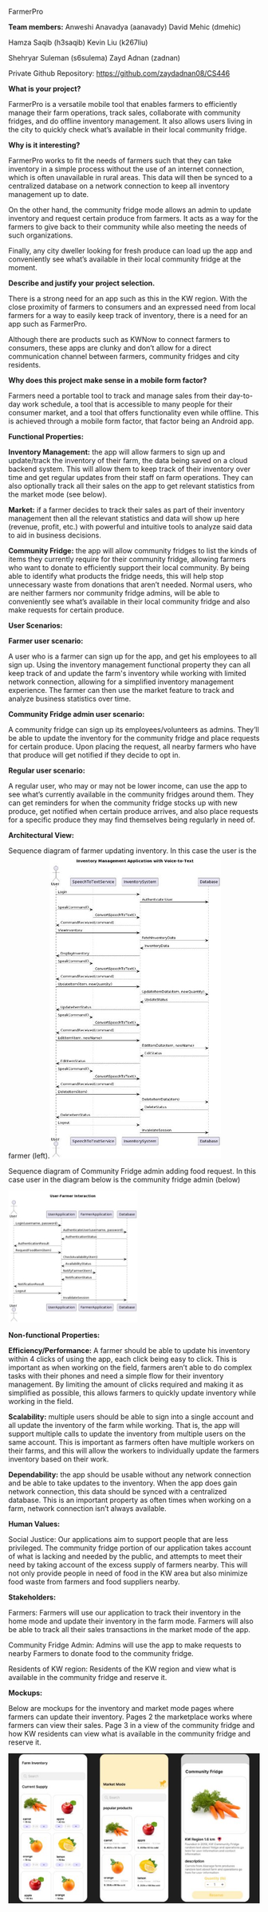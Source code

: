 ﻿FarmerPro

**Team members:**          Anweshi Anavadya (aanavady) David Mehic (dmehic)

Hamza Saqib (h3saqib) Kevin Liu (k267liu)

Shehryar Suleman (s6sulema) Zayd Adnan (zadnan)

Private Github Repository: <https://github.com/zaydadnan08/CS446>

**What is your project?**

FarmerPro is a versatile mobile tool that enables farmers to efficiently manage their farm operations, track sales, collaborate with community fridges, and do offline inventory management. It also allows users living in the city to quickly check what’s available in their local community fridge.

**Why is it interesting?**

FarmerPro works to fit the needs of farmers such that they can take inventory in a simple process without the use of an internet connection, which is often unavailable in rural areas. This data will then be synced to a centralized database on a network connection to keep all inventory management up to date.

On the other hand, the community fridge mode allows an admin to update inventory and request certain produce from farmers. It acts as a way for the farmers to give back to their community while also meeting the needs of such organizations.

Finally, any city dweller looking for fresh produce can load up the app and conveniently see what’s available in their local community fridge at the moment.

**Describe and justify your project selection.**

There is a strong need for an app such as this in the KW region. With the close proximity of farmers to consumers and an expressed need from local farmers for a way to easily keep track of inventory, there is a need for an app such as FarmerPro.

Although there are products such as KWNow to connect farmers to consumers, these apps are clunky and don’t allow for a direct communication channel between farmers, community fridges and city residents.

**Why does this project make sense in a mobile form factor?**

Farmers need a portable tool to track and manage sales from their day-to-day work schedule, a tool that is accessible to many people for their consumer market, and a tool that offers functionality even while offline. This is achieved through a mobile form factor, that factor being an Android app.

**Functional Properties:**

**Inventory Management:** the app will allow farmers to sign up and update/track the inventory of their farm, the data being saved on a cloud backend system. This will allow them to keep track of their inventory over time and get regular updates from their staff on farm operations. They can also optionally track all their sales on the app to get relevant statistics from the market mode (see below).

**Market:** if a farmer decides to track their sales as part of their inventory management then all the relevant statistics and data will show up here (revenue, profit, etc.) with powerful and intuitive tools to analyze said data to aid in business decisions.

**Community Fridge:** the app will allow community fridges to list the kinds of items they currently require for their community fridge, allowing farmers who want to donate to efficiently support their local community. By being able to identify what products the fridge needs, this will help stop unnecessary waste from donations that aren’t needed. Normal users, who are neither farmers nor community fridge admins, will be able to conveniently see what’s available in their local community fridge and also make requests for certain produce.

**User Scenarios:**

**Farmer user scenario:**

A user who is a farmer can sign up for the app, and get his employees to all sign up. Using the inventory management functional property they can all keep track of and update the farm's inventory while working with limited network connection, allowing for a simplified inventory management experience. The farmer can then use the market feature to track and analyze business statistics over time.

**Community Fridge admin user scenario:**

A community fridge can sign up its employees/volunteers as admins. They’ll be able to update the inventory for the community fridge and place requests for certain produce. Upon placing the request, all nearby farmers who have that produce will get notified if they decide to opt in.

**Regular user scenario:**

A regular user, who may or may not be lower income, can use the app to see what’s currently available in the community fridges around them. They can get reminders for when the community fridge stocks up with new produce, get notified when certain produce arrives, and also place requests for a specific produce they may find themselves being regularly in need of.

**Architectural View:**

Sequence diagram of farmer updating inventory. In this case the user is the farmer (left).![](pic1.jpeg)

Sequence diagram of Community Fridge admin adding food request. In this case user in the diagram below is the community fridge admin (below)

![](pic2.jpeg)

**Non-functional Properties:**

**Efficiency/Performance:** A farmer should be able to update his inventory within 4 clicks of using the app, each click being easy to click. This is important as when working on the field, farmers aren’t able to do complex tasks with their phones and need a simple flow for their inventory management. By limiting the amount of clicks required and making it as simplified as possible, this allows farmers to quickly update inventory while working in the field.

**Scalability:** multiple users should be able to sign into a single account and all update the inventory of the farm while working. That is, the app will support multiple calls to update the inventory from multiple users on the same account. This is important as farmers often have multiple workers on their farms, and this will allow the workers to individually update the farmers inventory based on their work.

**Dependability:** the app should be usable without any network connection and be able to take updates to the inventory. When the app does gain network connection, this data should be synced with a centralized database. This is an important property as often times when working on a farm, network connection isn’t always available.

**Human Values:**

Social Justice: Our applications aim to support people that are less privileged. The community fridge portion of our application takes account of what is lacking and needed by the public, and attempts to meet their need by taking account of the excess supply of farmers nearby. This will not only provide people in need of food in the KW area but also minimize food waste from farmers and food suppliers nearby.

**Stakeholders:**

Farmers: Farmers will use our application to track their inventory in the home mode and update their inventory in the farm mode. Farmers will also be able to track all their sales transactions in the market mode of the app.

Community Fridge Admin: Admins will use the app to make requests to nearby Farmers to donate food to the community fridge.

Residents of KW region: Residents of the KW region and view what is available in the community fridge and reserve it.

**Mockups:**

Below are mockups for the inventory and market mode pages where farmers can update their inventory. Pages 2 the marketplace works where farmers can view their sales. Page 3 in a view of the community fridge and how KW residents can view what is available in the community fridge and reserve it.

![](pic3.jpeg)
